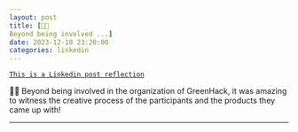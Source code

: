 ```yaml
---
layout: post
title: [🌳📲
Beyond being involved ...]
date: 2023-12-10 23:20:00
categories: linkedin
---
```


[`This is a Linkedin post reflection`](https://www.linkedin.com/feed/update/urn:li:activity:7139755665778028545)

🌳📲
Beyond being involved in the organization of GreenHack, it was amazing to witness the creative process of the participants and the products they came up with!

<hr>
<div class="row mt-3">


</div>
